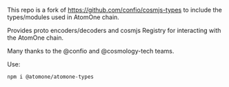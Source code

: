 This repo is a fork of https://github.com/confio/cosmjs-types to include the types/modules used in AtomOne chain.

Provides proto encoders/decoders and cosmjs Registry for interacting with the AtomOne chain.

Many thanks to the @confio and @cosmology-tech teams.

Use:

`npm i @atomone/atomone-types`

